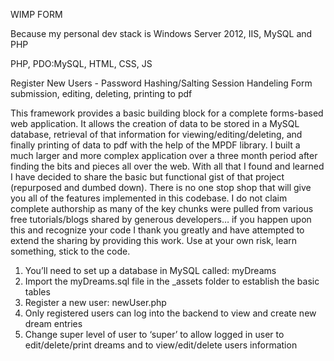 WIMP FORM

Because my personal dev stack is Windows Server 2012, IIS, MySQL and PHP

PHP, PDO:MySQL, HTML, CSS, JS

Register New Users - Password Hashing/Salting
Session Handeling
Form submission, editing, deleting, printing to pdf

This framework provides a basic building block for a complete forms-based web application. It allows the creation of data to be stored in a MySQL database, retrieval of that information for viewing/editing/deleting, and finally printing of data to pdf with the help of the MPDF library. I built a much larger and more complex application over a three month period after finding the bits and pieces all over the web. With all that I found and learned I have decided to share the basic but functional gist of that project (repurposed and dumbed down). There is no one stop shop that will give you all of the features implemented in this codebase. I do not claim complete authorship as many of the key chunks were pulled from various free tutorials/blogs shared by generous developers… if you happen upon this and recognize your code I thank you greatly and have attempted to extend the sharing by providing this work. Use at your own risk, learn something, stick to the code.

1. You’ll need to set up a database in MySQL called: myDreams
2. Import the myDreams.sql file in the _assets folder to establish the basic tables
3. Register a new user: newUser.php
4. Only registered users can log into the backend to view and create new dream entries
5. Change super level of user to ‘super’ to allow logged in user to edit/delete/print dreams and to view/edit/delete users information
